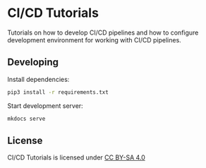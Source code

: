 # CI/CD Tutorials

Tutorials on how to develop CI/CD pipelines and how to configure development environment for working with CI/CD pipelines.

## Developing

Install dependencies:

```sh
pip3 install -r requirements.txt
```

Start development server:

```sh
mkdocs serve
```

## License

CI/CD Tutorials is licensed under
<a href="https://creativecommons.org/licenses/by-sa/4.0/" target="_blank" rel="license noopener noreferrer">CC BY-SA 4.0</a>
